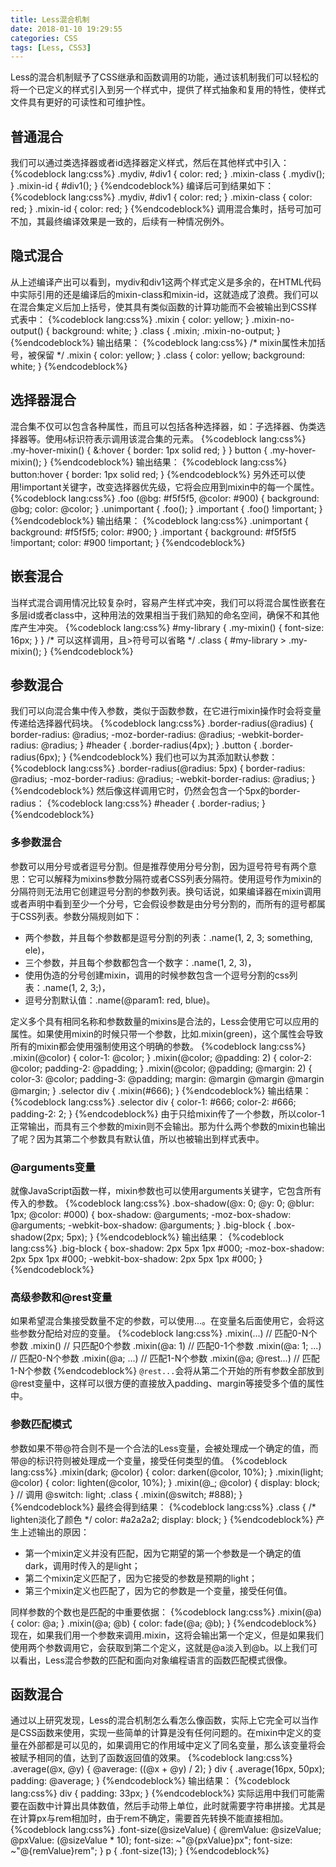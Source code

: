 ```yaml
---
title: Less混合机制
date: 2018-01-10 19:29:55
categories: CSS
tags: [Less, CSS3]
---
```

Less的混合机制赋予了CSS继承和函数调用的功能，通过该机制我们可以轻松的将一个已定义的样式引入到另一个样式中，提供了样式抽象和复用的特性，使样式文件具有更好的可读性和可维护性。

## 普通混合
我们可以通过类选择器或者id选择器定义样式，然后在其他样式中引入：
{%codeblock lang:css%}
.mydiv, #div1 {
    color: red;
}
.mixin-class {
    .mydiv();
}
.mixin-id {
    #div1();
}
{%endcodeblock%}
编译后可到结果如下：
{%codeblock lang:css%}
.mydiv, #div1 {
    color: red;
}
.mixin-class {
    color: red;
}
.mixin-id {
    color: red;
}
{%endcodeblock%}
调用混合集时，括号可加可不加，其最终编译效果是一致的，后续有一种情况例外。
<!--more-->
## 隐式混合
从上述编译产出可以看到，mydiv和div1这两个样式定义是多余的，在HTML代码中实际引用的还是编译后的mixin-class和mixin-id，这就造成了浪费。我们可以在混合集定义后加上括号，使其具有类似函数的计算功能而不会被输出到CSS样式表中：
{%codeblock lang:css%}
.mixin {
    color: yellow;
}
.mixin-no-output() {
    background: white;
}
.class {
    .mixin;
    .mixin-no-output;
}
{%endcodeblock%}
输出结果：
{%codeblock lang:css%}
/* mixin属性未加括号，被保留 */
.mixin {
    color: yellow;
}
.class {
  color: yellow;
  background: white;
}
{%endcodeblock%}

## 选择器混合
混合集不仅可以包含各种属性，而且可以包括各种选择器，如：子选择器、伪类选择器等。使用`&`标识符表示调用该混合集的元素。
{%codeblock lang:css%}
.my-hover-mixin() {
    &:hover {
        border: 1px solid red;
    }
}
button {
    .my-hover-mixin();
}
{%endcodeblock%}
输出结果：
{%codeblock lang:css%}
button:hover {
    border: 1px solid red;
}
{%endcodeblock%}
另外还可以使用!important关键字，改变选择器优先级，它将会应用到mixin中的每一个属性。
{%codeblock lang:css%}
.foo (@bg: #f5f5f5, @color: #900) {
    background: @bg;
    color: @color;
}
.unimportant {
    .foo();
}
.important {
    .foo() !important;
}
{%endcodeblock%}
输出结果：
{%codeblock lang:css%}
.unimportant {
    background: #f5f5f5;
    color: #900;
}
.important {
    background: #f5f5f5 !important;
    color: #900 !important;
}
{%endcodeblock%}

## 嵌套混合
当样式混合调用情况比较复杂时，容易产生样式冲突，我们可以将混合属性嵌套在多层id或者class中，这种用法的效果相当于我们熟知的命名空间，确保不和其他库产生冲突。
{%codeblock lang:css%}
#my-library {
    .my-mixin() {
        font-size: 16px;
    }
}
/* 可以这样调用，且>符号可以省略 */
.class {
    #my-library > .my-mixin();
}
{%endcodeblock%}

## 参数混合
我们可以向混合集中传入参数，类似于函数参数，在它进行mixin操作时会将变量传递给选择器代码块。
{%codeblock lang:css%}
.border-radius(@radius) {
    border-radius: @radius;
    -moz-border-radius: @radius;
    -webkit-border-radius: @radius;
}
#header {
    .border-radius(4px);
}
.button {
    .border-radius(6px);
}
{%endcodeblock%}
我们也可以为其添加默认参数：
{%codeblock lang:css%}
.border-radius(@radius: 5px) {
    border-radius: @radius;
    -moz-border-radius: @radius;
    -webkit-border-radius: @radius;
}
{%endcodeblock%}
然后像这样调用它时，仍然会包含一个5px的border-radius：
{%codeblock lang:css%}
#header {
    .border-radius;
}
{%endcodeblock%}

### 多参数混合
参数可以用分号或者逗号分割。但是推荐使用分号分割，因为逗号符号有两个意思：它可以解释为mixins参数分隔符或者CSS列表分隔符。使用逗号作为mixin的分隔符则无法用它创建逗号分割的参数列表。换句话说，如果编译器在mixin调用或者声明中看到至少一个分号，它会假设参数是由分号分割的，而所有的逗号都属于CSS列表。参数分隔规则如下：
- 两个参数，并且每个参数都是逗号分割的列表：.name(1, 2, 3; something, ele)，
- 三个参数，并且每个参数都包含一个数字：.name(1, 2, 3)，
- 使用伪造的分号创建mixin，调用的时候参数包含一个逗号分割的css列表：.name(1, 2, 3;)，
- 逗号分割默认值：.name(@param1: red, blue)。

定义多个具有相同名称和参数数量的mixins是合法的，Less会使用它可以应用的属性。如果使用mixin的时候只带一个参数，比如.mixin(green)，这个属性会导致所有的mixin都会使用强制使用这个明确的参数。
{%codeblock lang:css%}
.mixin(@color) {
    color-1: @color;
}
.mixin(@color; @padding: 2) {
    color-2: @color;
    padding-2: @padding;
}
.mixin(@color; @padding; @margin: 2) {
    color-3: @color;
    padding-3: @padding;
    margin: @margin @margin @margin @margin;
}
.selector div {
    .mixin(#666);
}
{%endcodeblock%}
输出结果：
{%codeblock lang:css%}
.selector div {
    color-1: #666;
    color-2: #666;
    padding-2: 2;
}
{%endcodeblock%}
由于只给mixin传了一个参数，所以color-1正常输出，而具有三个参数的mixin则不会输出。那为什么两个参数的mixin也输出了呢？因为其第二个参数具有默认值，所以也被输出到样式表中。

### @arguments变量
就像JavaScript函数一样，mixin参数也可以使用arguments关键字，它包含所有传入的参数。
{%codeblock lang:css%}
.box-shadow(@x: 0; @y: 0; @blur: 1px; @color: #000) {
    box-shadow: @arguments;
    -moz-box-shadow: @arguments;
    -webkit-box-shadow: @arguments;
}
.big-block {
    .box-shadow(2px; 5px);
}
{%endcodeblock%}
输出结果：
{%codeblock lang:css%}
.big-block {
    box-shadow: 2px 5px 1px #000;
    -moz-box-shadow: 2px 5px 1px #000;
    -webkit-box-shadow: 2px 5px 1px #000;
}
{%endcodeblock%}

### 高级参数和@rest变量
如果希望混合集接受数量不定的参数，可以使用...。在变量名后面使用它，会将这些参数分配给对应的变量。
{%codeblock lang:css%}
.mixin(...)           // 匹配0-N个参数
.mixin()              // 只匹配0个参数
.mixin(@a: 1)         // 匹配0-1个参数
.mixin(@a: 1; ...)    // 匹配0-N个参数
.mixin(@a; ...)       // 匹配1-N个参数
.mixin(@a; @rest...)  // 匹配1-N个参数
{%endcodeblock%}
`@rest...`会将从第二个开始的所有参数全部放到@rest变量中，这样可以很方便的直接放入padding、margin等接受多个值的属性中。

### 参数匹配模式
参数如果不带@符合则不是一个合法的Less变量，会被处理成一个确定的值，而带@的标识符则被处理成一个变量，接受任何类型的值。
{%codeblock lang:css%}
.mixin(dark; @color) {
    color: darken(@color, 10%);
}
.mixin(light; @color) {
    color: lighten(@color, 10%);
}
.mixin(@_; @color) {
    display: block;
}
// 调用
@switch: light;
.class {
    .mixin(@switch; #888);
}
{%endcodeblock%}
最终会得到结果：
{%codeblock lang:css%}
.class {
    /* lighten淡化了颜色 */
    color: #a2a2a2;
    display: block;
}
{%endcodeblock%}
产生上述输出的原因：
- 第一个mixin定义并没有匹配，因为它期望的第一个参数是一个确定的值dark，调用时传入的是light；
- 第二个mixin定义匹配了，因为它接受的参数是预期的light；
- 第三个mixin定义也匹配了，因为它的参数是一个变量，接受任何值。

同样参数的个数也是匹配的中重要依据：
{%codeblock lang:css%}
.mixin(@a) {
    color: @a;
}
.mixin(@a; @b) {
    color: fade(@a; @b);
}
{%endcodeblock%}
现在，如果我们用一个参数来调用.mixin，这将会输出第一个定义，但是如果我们使用两个参数调用它，会获取到第二个定义，这就是@a淡入到@b。以上我们可以看出，Less混合参数的匹配和面向对象编程语言的函数匹配模式很像。

## 函数混合
通过以上研究发现，Less的混合机制怎么看怎么像函数，实际上它完全可以当作是CSS函数来使用，实现一些简单的计算是没有任何问题的。在mixin中定义的变量在外部都是可以见的，如果调用它的作用域中定义了同名变量，那么该变量将会被赋予相同的值，达到了函数返回值的效果。
{%codeblock lang:css%}
.average(@x, @y) {
    @average: ((@x + @y) / 2);
}
div {
    .average(16px, 50px);
    padding: @average;
}
{%endcodeblock%}
输出结果：
{%codeblock lang:css%}
div {
    padding: 33px;
}
{%endcodeblock%}
实际运用中我们可能需要在函数中计算出具体数值，然后手动带上单位，此时就需要字符串拼接。尤其是在计算px与rem相加时，由于rem不确定，需要首先转换不能直接相加。
{%codeblock lang:css%}
.font-size(@sizeValue) {
    @remValue: @sizeValue;
    @pxValue: (@sizeValue * 10);
    font-size: ~"@{pxValue}px"; 
    font-size: ~"@{remValue}rem";
}
p {
    .font-size(13);
}
{%endcodeblock%}